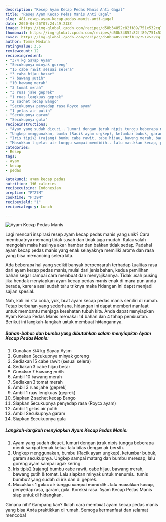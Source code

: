 ```yaml
---
description: "Resep Ayam Kecap Pedas Manis Anti Gagal"
title: "Resep Ayam Kecap Pedas Manis Anti Gagal"
slug: 481-resep-ayam-kecap-pedas-manis-anti-gagal
date: 2020-06-26T07:24:49.233Z
image: https://img-global.cpcdn.com/recipes/d58b34852c82ff89/751x532cq70/ayam-kecap-pedas-manis-foto-resep-utama.jpg
thumbnail: https://img-global.cpcdn.com/recipes/d58b34852c82ff89/751x532cq70/ayam-kecap-pedas-manis-foto-resep-utama.jpg
cover: https://img-global.cpcdn.com/recipes/d58b34852c82ff89/751x532cq70/ayam-kecap-pedas-manis-foto-resep-utama.jpg
author: Tommy Medina
ratingvalue: 3.6
reviewcount: 12
recipeingredient:
- "3/4 kg Sayap Ayam"
- "Secukupnya minyak goreng"
- "15 cabe rawit sesuai selera"
- "3 cabe hijau besar"
- "7 bawang putih"
- "10 bawang merah"
- "3 tomat merah"
- "3 ruas jahe geprek"
- "1 ruas lengkuas geprek"
- "2 sachet kecap Bango"
- "Secukupnya penyedap rasa Royco ayam"
- "1 gelas air putih"
- "Secukupnya garam"
- "Secukupnya gula"
recipeinstructions:
- "Ayam yang sudah dicuci.. lumuri dengan jeruk nipis tunggu beberapa menit sampai lemak keluar lalu bilas dengan air bersih."
- "Ungkep menggunakan, bumbu (Racik ayam ungkep), ketumbar bubuk, garam secukupnya. Ungkep sampai matang dan bumbu meresap, lalu goreng ayam sampai agak kering."
- "Iris tipis2 (rajang) bumbu cabe rawit, cabe hijau, bawang merah, bawang putih &amp; tomat. Lalu siapkan minyak untuk menumis.. tumis bumbu2 yang sudah di iris dan di geprek."
- "Masukkan 1 gelas air tunggu sampai mendidih.. lalu masukkan kecap, penyedap rasa, garam, gula. Koreksi rasa. Ayam Kecap Pedas Manis siap untuk di hidangkan."
categories:
- Resep
tags:
- ayam
- kecap
- pedas

katakunci: ayam kecap pedas 
nutrition: 196 calories
recipecuisine: Indonesian
preptime: "PT27M"
cooktime: "PT39M"
recipeyield: "1"
recipecategory: Lunch

---
```



![Ayam Kecap Pedas Manis](https://img-global.cpcdn.com/recipes/d58b34852c82ff89/751x532cq70/ayam-kecap-pedas-manis-foto-resep-utama.jpg)

Lagi mencari inspirasi resep ayam kecap pedas manis yang unik? Cara membuatnya memang tidak susah dan tidak juga mudah. Kalau salah mengolah maka hasilnya akan hambar dan bahkan tidak sedap. Padahal ayam kecap pedas manis yang enak selayaknya memiliki aroma dan rasa yang bisa memancing selera kita.



Ada beberapa hal yang sedikit banyak berpengaruh terhadap kualitas rasa dari ayam kecap pedas manis, mulai dari jenis bahan, kedua pemilihan bahan segar sampai cara membuat dan menyajikannya. Tidak usah pusing jika hendak menyiapkan ayam kecap pedas manis enak di mana pun anda berada, karena asal sudah tahu triknya maka hidangan ini dapat menjadi sajian spesial.


Nah, kali ini kita coba, yuk, buat ayam kecap pedas manis sendiri di rumah. Tetap berbahan yang sederhana, hidangan ini dapat memberi manfaat untuk membantu menjaga kesehatan tubuh kita. Anda dapat menyiapkan Ayam Kecap Pedas Manis memakai 14 bahan dan 4 tahap pembuatan. Berikut ini langkah-langkah untuk membuat hidangannya.

<!--inarticleads1-->

##### Bahan-bahan dan bumbu yang dibutuhkan dalam menyiapkan Ayam Kecap Pedas Manis:

1. Gunakan 3/4 kg Sayap Ayam
1. Gunakan Secukupnya minyak goreng
1. Sediakan 15 cabe rawit (sesuai selera)
1. Sediakan 3 cabe hijau besar
1. Gunakan 7 bawang putih
1. Ambil 10 bawang merah
1. Sediakan 3 tomat merah
1. Ambil 3 ruas jahe (geprek)
1. Ambil 1 ruas lengkuas (geprek)
1. Siapkan 2 sachet kecap Bango
1. Siapkan Secukupnya penyedap rasa (Royco ayam)
1. Ambil 1 gelas air putih
1. Ambil Secukupnya garam
1. Siapkan Secukupnya gula




<!--inarticleads2-->

##### Langkah-langkah menyiapkan Ayam Kecap Pedas Manis:

1. Ayam yang sudah dicuci.. lumuri dengan jeruk nipis tunggu beberapa menit sampai lemak keluar lalu bilas dengan air bersih.
1. Ungkep menggunakan, bumbu (Racik ayam ungkep), ketumbar bubuk, garam secukupnya. Ungkep sampai matang dan bumbu meresap, lalu goreng ayam sampai agak kering.
1. Iris tipis2 (rajang) bumbu cabe rawit, cabe hijau, bawang merah, bawang putih &amp; tomat. Lalu siapkan minyak untuk menumis.. tumis bumbu2 yang sudah di iris dan di geprek.
1. Masukkan 1 gelas air tunggu sampai mendidih.. lalu masukkan kecap, penyedap rasa, garam, gula. Koreksi rasa. Ayam Kecap Pedas Manis siap untuk di hidangkan.




Gimana nih? Gampang kan? Itulah cara membuat ayam kecap pedas manis yang bisa Anda praktikkan di rumah. Semoga bermanfaat dan selamat mencoba!
